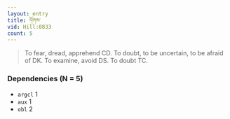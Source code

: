 ```yaml
---
layout: entry
title: དོགས་
vid: Hill:0833
count: 5
---
```

> To fear, dread, apprehend CD\. To doubt, to be uncertain, to be afraid of DK\. To examine, avoid DS\. To doubt TC\.


### Dependencies (N = 5)
* `argcl` 1
* `aux` 1
* `obl` 2
